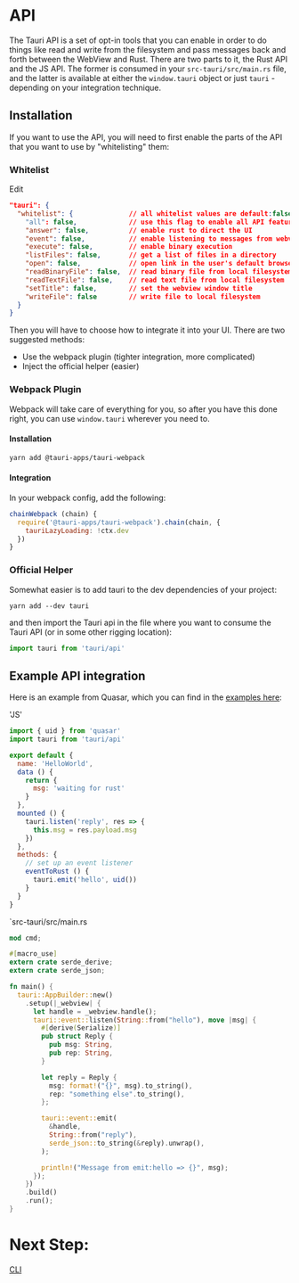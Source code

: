 # API

The Tauri API is a set of opt-in tools that you can enable in order to do things like read and write from the filesystem and pass messages back and forth between the WebView and Rust. There are two parts to it, the Rust API and the JS API. The former is consumed in your `src-tauri/src/main.rs` file, and the latter is available at either the `window.tauri` object or just `tauri` - depending on your integration technique.

## Installation
If you want to use the API, you will need to first enable the parts of the API that you want to use by "whitelisting" them:

### Whitelist
Edit
```json
"tauri": {
  "whitelist": {              // all whitelist values are default:false
    "all": false,             // use this flag to enable all API features
    "answer": false,          // enable rust to direct the UI
    "event": false,           // enable listening to messages from webview
    "execute": false,         // enable binary execution
    "listFiles": false,       // get a list of files in a directory
    "open": false,            // open link in the user's default browser
    "readBinaryFile": false,  // read binary file from local filesystem
    "readTextFile": false,    // read text file from local filesystem
    "setTitle": false,        // set the webview window title
    "writeFile": false        // write file to local filesystem
  }
}
```

Then you will have to choose how to integrate it into your UI. There are two suggested methods:
- Use the webpack plugin (tighter integration, more complicated)
- Inject the official helper (easier)

### Webpack Plugin
Webpack will take care of everything for you, so after you have this done right, you can use `window.tauri` wherever you need to.
#### Installation
```bash
yarn add @tauri-apps/tauri-webpack
```

#### Integration
In your webpack config, add the following:
```js
chainWebpack (chain) {
  require('@tauri-apps/tauri-webpack').chain(chain, {
    tauriLazyLoading: !ctx.dev
  })
}
```

### Official Helper
Somewhat easier is to add tauri to the dev dependencies of your project:
```
yarn add --dev tauri
```
and then import the Tauri api in the file where you want to consume the Tauri API (or in some other rigging location):
```js
import tauri from 'tauri/api'
```


## Example API integration

Here is an example from Quasar, which you can find in the [examples here](https://github.com/tauri-apps/tauri/tree/dev/examples/vue/quasar-app):

'JS'
```js
import { uid } from 'quasar'
import tauri from 'tauri/api'

export default {
  name: 'HelloWorld',
  data () {
    return {
      msg: 'waiting for rust'
    }
  },
  mounted () {
    tauri.listen('reply', res => {
      this.msg = res.payload.msg
    })
  },
  methods: {
    // set up an event listener
    eventToRust () {
      tauri.emit('hello', uid())
    }
  }
}
```

`src-tauri/src/main.rs
```rust
mod cmd;

#[macro_use]
extern crate serde_derive;
extern crate serde_json;

fn main() {
  tauri::AppBuilder::new()
    .setup(|_webview| {
      let handle = _webview.handle();
      tauri::event::listen(String::from("hello"), move |msg| {
        #[derive(Serialize)]
        pub struct Reply {
          pub msg: String,
          pub rep: String,
        }

        let reply = Reply {
          msg: format!("{}", msg).to_string(),
          rep: "something else".to_string(),
        };

        tauri::event::emit(
          &handle,
          String::from("reply"),
          serde_json::to_string(&reply).unwrap(),
        );

        println!("Message from emit:hello => {}", msg);
      });
    })
    .build()
    .run();
}
```

# Next Step:
[CLI]()
